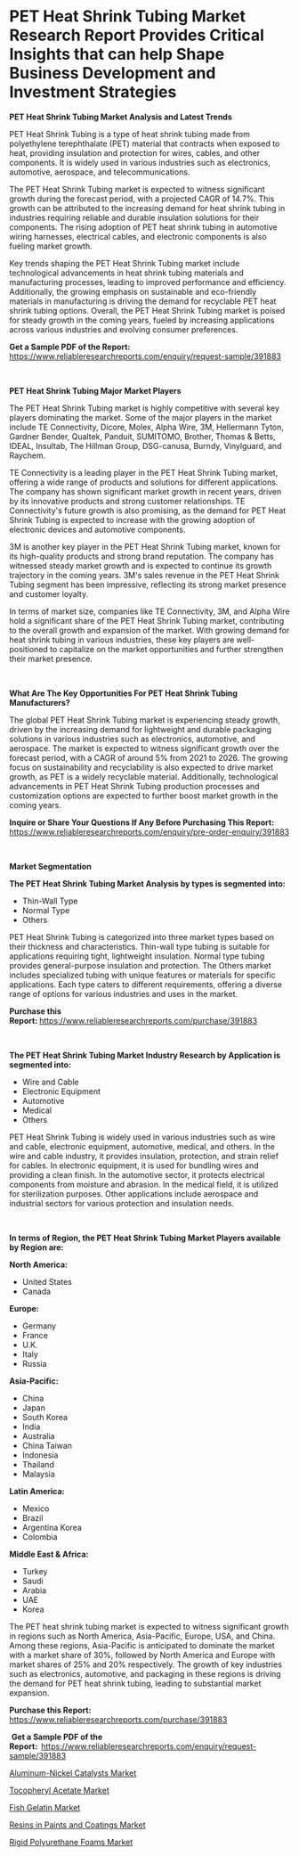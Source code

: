 <p><h1>PET Heat Shrink Tubing Market Research Report Provides Critical Insights that can help Shape Business Development and Investment Strategies</h1></p><p><strong>PET Heat Shrink Tubing Market Analysis and Latest Trends</strong></p>
<p><p>PET Heat Shrink Tubing is a type of heat shrink tubing made from polyethylene terephthalate (PET) material that contracts when exposed to heat, providing insulation and protection for wires, cables, and other components. It is widely used in various industries such as electronics, automotive, aerospace, and telecommunications.</p><p>The PET Heat Shrink Tubing market is expected to witness significant growth during the forecast period, with a projected CAGR of 14.7%. This growth can be attributed to the increasing demand for heat shrink tubing in industries requiring reliable and durable insulation solutions for their components. The rising adoption of PET heat shrink tubing in automotive wiring harnesses, electrical cables, and electronic components is also fueling market growth.</p><p>Key trends shaping the PET Heat Shrink Tubing market include technological advancements in heat shrink tubing materials and manufacturing processes, leading to improved performance and efficiency. Additionally, the growing emphasis on sustainable and eco-friendly materials in manufacturing is driving the demand for recyclable PET heat shrink tubing options. Overall, the PET Heat Shrink Tubing market is poised for steady growth in the coming years, fueled by increasing applications across various industries and evolving consumer preferences.</p></p>
<p><strong>Get a Sample PDF of the Report:&nbsp;</strong> <a href="https://www.reliableresearchreports.com/enquiry/request-sample/391883">https://www.reliableresearchreports.com/enquiry/request-sample/391883</a></p>
<p>&nbsp;</p>
<p><strong>PET Heat Shrink Tubing Major Market Players</strong></p>
<p><p>The PET Heat Shrink Tubing market is highly competitive with several key players dominating the market. Some of the major players in the market include TE Connectivity, Dicore, Molex, Alpha Wire, 3M, Hellermann Tyton, Gardner Bender, Qualtek, Panduit, SUMITOMO, Brother, Thomas & Betts, IDEAL, Insultab, The Hillman Group, DSG-canusa, Burndy, Vinylguard, and Raychem.</p><p>TE Connectivity is a leading player in the PET Heat Shrink Tubing market, offering a wide range of products and solutions for different applications. The company has shown significant market growth in recent years, driven by its innovative products and strong customer relationships. TE Connectivity's future growth is also promising, as the demand for PET Heat Shrink Tubing is expected to increase with the growing adoption of electronic devices and automotive components.</p><p>3M is another key player in the PET Heat Shrink Tubing market, known for its high-quality products and strong brand reputation. The company has witnessed steady market growth and is expected to continue its growth trajectory in the coming years. 3M's sales revenue in the PET Heat Shrink Tubing segment has been impressive, reflecting its strong market presence and customer loyalty.</p><p>In terms of market size, companies like TE Connectivity, 3M, and Alpha Wire hold a significant share of the PET Heat Shrink Tubing market, contributing to the overall growth and expansion of the market. With growing demand for heat shrink tubing in various industries, these key players are well-positioned to capitalize on the market opportunities and further strengthen their market presence.</p></p>
<p>&nbsp;</p>
<p><strong>What Are The Key Opportunities For PET Heat Shrink Tubing Manufacturers?</strong></p>
<p><p>The global PET Heat Shrink Tubing market is experiencing steady growth, driven by the increasing demand for lightweight and durable packaging solutions in various industries such as electronics, automotive, and aerospace. The market is expected to witness significant growth over the forecast period, with a CAGR of around 5% from 2021 to 2026. The growing focus on sustainability and recyclability is also expected to drive market growth, as PET is a widely recyclable material. Additionally, technological advancements in PET Heat Shrink Tubing production processes and customization options are expected to further boost market growth in the coming years.</p></p>
<p><strong>Inquire or Share Your Questions If Any Before Purchasing This Report:</strong> <a href="https://www.reliableresearchreports.com/enquiry/pre-order-enquiry/391883">https://www.reliableresearchreports.com/enquiry/pre-order-enquiry/391883</a></p>
<p>&nbsp;</p>
<p><strong>Market Segmentation</strong></p>
<p><strong>The PET Heat Shrink Tubing Market Analysis by types is segmented into:</strong></p>
<p><ul><li>Thin-Wall Type</li><li>Normal Type</li><li>Others</li></ul></p>
<p><p>PET Heat Shrink Tubing is categorized into three market types based on their thickness and characteristics. Thin-wall type tubing is suitable for applications requiring tight, lightweight insulation. Normal type tubing provides general-purpose insulation and protection. The Others market includes specialized tubing with unique features or materials for specific applications. Each type caters to different requirements, offering a diverse range of options for various industries and uses in the market.</p></p>
<p><strong>Purchase this Report:&nbsp;</strong><a href="https://www.reliableresearchreports.com/purchase/391883">https://www.reliableresearchreports.com/purchase/391883</a></p>
<p>&nbsp;</p>
<p><strong>The PET Heat Shrink Tubing Market Industry Research by Application is segmented into:</strong></p>
<p><ul><li>Wire and Cable</li><li>Electronic Equipment</li><li>Automotive</li><li>Medical</li><li>Others</li></ul></p>
<p><p>PET Heat Shrink Tubing is widely used in various industries such as wire and cable, electronic equipment, automotive, medical, and others. In the wire and cable industry, it provides insulation, protection, and strain relief for cables. In electronic equipment, it is used for bundling wires and providing a clean finish. In the automotive sector, it protects electrical components from moisture and abrasion. In the medical field, it is utilized for sterilization purposes. Other applications include aerospace and industrial sectors for various protection and insulation needs.</p></p>
<p>&nbsp;</p>
<p><strong>In terms of Region, the PET Heat Shrink Tubing Market Players available by Region are:</strong></p>
<p>
    <p> <strong> North America: </strong>
        <ul>
            <li>United States</li>
            <li>Canada</li>
        </ul>
        </p> 
    <p> <strong> Europe: </strong>
        <ul>
            <li>Germany</li>
            <li>France</li>
            <li>U.K.</li>
            <li>Italy</li>
            <li>Russia</li>
        </ul>
        </p> 
    <p> <strong> Asia-Pacific: </strong>
        <ul>
            <li>China</li>
            <li>Japan</li>
            <li>South Korea</li>
            <li>India</li>
            <li>Australia</li>
            <li>China Taiwan</li>
            <li>Indonesia</li>
            <li>Thailand</li>
            <li>Malaysia</li>
        </ul>
        </p> 
    <p> <strong> Latin America: </strong>
        <ul>
            <li>Mexico</li>
            <li>Brazil</li>
            <li>Argentina Korea</li>
            <li>Colombia</li>
        </ul>
        </p> 
    <p> <strong> Middle East & Africa: </strong>
        <ul>
            <li>Turkey</li>
            <li>Saudi</li>
            <li>Arabia</li>
            <li>UAE</li>
            <li>Korea</li>
        </ul>
    </p>
    </p>
<p><p>The PET heat shrink tubing market is expected to witness significant growth in regions such as North America, Asia-Pacific, Europe, USA, and China. Among these regions, Asia-Pacific is anticipated to dominate the market with a market share of 30%, followed by North America and Europe with market shares of 25% and 20% respectively. The growth of key industries such as electronics, automotive, and packaging in these regions is driving the demand for PET heat shrink tubing, leading to substantial market expansion.</p></p>
<p><strong>Purchase this Report: </strong><a href="https://www.reliableresearchreports.com/purchase/391883">https://www.reliableresearchreports.com/purchase/391883</a></p>
<p>&nbsp;<strong>Get a Sample PDF of the Report:&nbsp;&nbsp;</strong><a href="https://www.reliableresearchreports.com/enquiry/request-sample/391883">https://www.reliableresearchreports.com/enquiry/request-sample/391883</a></p>
<p><strong></strong></p>
<p><p><a href="https://zircon-bluebell-299.notion.site/Aluminum-Nickel-Catalysts-Market-Size-2024-2031-Global-Industrial-Analysis-Key-Geographical-Regio-0d14393154d748df8dc1fd85afdb562b">Aluminum-Nickel Catalysts Market</a></p><p><a href="https://view.publitas.com/reportprime-1/tocopheryl-acetate-market-size-market-trends-and-growth-outlook-forecasted-for-period-from-2024-to-2031/">Tocopheryl Acetate Market</a></p><p><a href="https://view.publitas.com/reportprime-1/fish-gelatin-market-size-furnishes-valuable-information-encompassing-market-share-market-trends-and-projections-spanning-from-2024-to-2031/">Fish Gelatin Market</a></p><p><a href="https://fearless-okapi-6c8.notion.site/Resins-in-Paints-and-Coatings-Market-Offers-Provide-Insightful-Data-for-the-Time-Period-from-2024-to-ebd228928dc64378a293a69b6c5c349b">Resins in Paints and Coatings Market</a></p><p><a href="https://scarlet-rocket-c63.notion.site/Rigid-Polyurethane-Foams-Market-Provides-Detailed-Segmentation-of-this-Market-based-on-Type-Applica-f29906f2271e47a08a10bac98041c847">Rigid Polyurethane Foams Market</a></p></p>